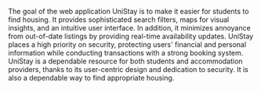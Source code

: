 The goal of the web application UniStay is to make it easier for students to find housing. It provides sophisticated search filters, maps for visual insights, and an intuitive user interface. In addition, it minimizes annoyance from out-of-date listings by providing real-time availability updates. UniStay places a high priority on security, protecting users' financial and personal information while conducting transactions with a strong booking system. UniStay is a dependable resource for both students and accommodation providers, thanks to its user-centric design and dedication to security. It is also a dependable way to find appropriate housing. 
